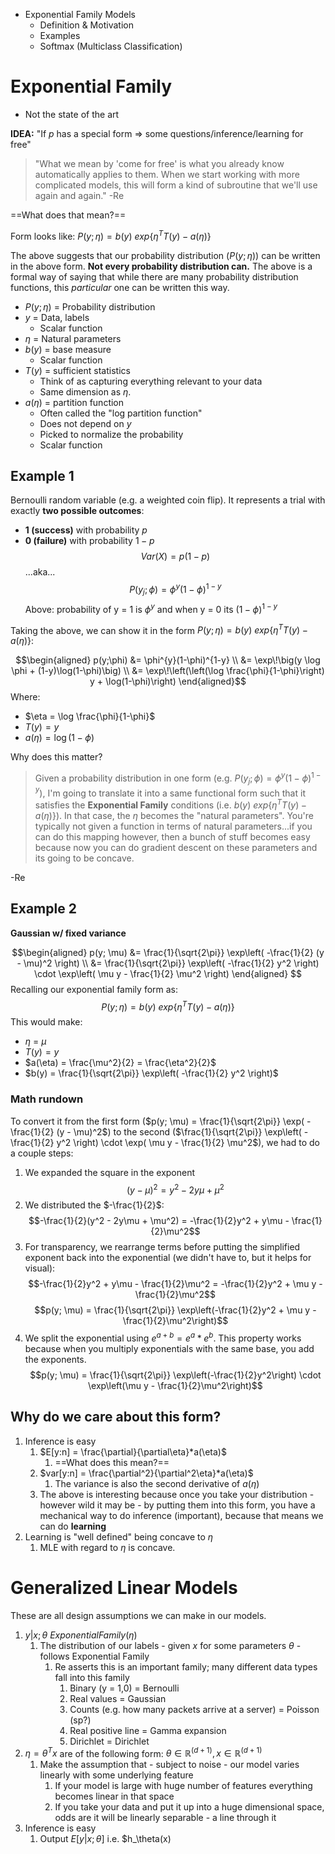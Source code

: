 * Exponential Family Models
	* Definition & Motivation
	* Examples
	* Softmax (Multiclass Classification)


# Exponential Family

* Not the state of the art

**IDEA:** "If $p$ has a special form => some questions/inference/learning for free"

> "What we mean by 'come for free' is what you already know automatically applies to them. When we start working with more complicated models, this will form a kind of subroutine that we'll use again and again." -Re

==What does that mean?==

Form looks like:    $P{(y;\eta)} = b(y)\ exp\{\eta^T T(y) - a(\eta)\}$

The above suggests that our probability distribution ($P(y;\eta)$) can be written in the above form. **Not every probability distribution can.** The above is a formal way of saying that while there are many probability distribution functions, this *particular* one can be written this way.

* $P(y;\eta)$ = Probability distribution 
* $y$ = Data, labels
	* Scalar function
* $\eta$ = Natural parameters
* $b(y)$ = base measure
	* Scalar function
* $T(y)$ = sufficient statistics
	* Think of as capturing everything relevant to your data
	* Same dimension as $\eta$.
* $a(\eta)$ = partition function
	* Often called the "log partition function"
	* Does not depend on $y$
	* Picked to normalize the probability
	* Scalar function
## Example 1

Bernoulli random variable (e.g. a weighted coin flip). It represents a trial with exactly **two possible outcomes**:

- **1 (success)** with probability $p$
- **0 (failure)** with probability $1−p$
$$Var(X) = p(1-p)$$
...aka...
$$P(y_j ; \phi) = \phi^{y}(1 - \phi)^{1 - y}$$
Above: probability of y = 1 is $\phi^y$ and when y = 0 its $(1 - \phi)^{1 - y}$

Taking the above, we can show it in the form $P{(y;\eta)} = b(y)\ exp\{\eta^T T(y) - a(\eta)\}$:

$$\begin{aligned}
p(y;\phi) &= \phi^{y}(1-\phi)^{1-y} \\
&= \exp\!\big(y \log \phi + (1-y)\log(1-\phi)\big) \\
&= \exp\!\left(\left(\log \frac{\phi}{1-\phi}\right) y + \log(1-\phi)\right)
\end{aligned}$$
Where:
* $\eta = \log \frac{\phi}{1-\phi}$ 
* $T(y) = y$
* $a(\eta) = \log(1-\phi)$

Why does this matter?

> Given a probability distribution in one form (e.g. $P(y_j ; \phi) = \phi^{y}(1 - \phi)^{1 - y}$), I'm going to translate it into a same functional form such that it satisfies the **Exponential Family** conditions (i.e. $b(y)\ exp\{\eta^T T(y) - a(\eta)\}$). In that case, the $\eta$ becomes the "natural parameters". You're typically not given a function in terms of natural parameters...if you can do this mapping however, then a bunch of stuff becomes easy because now you can do gradient descent on these parameters and its going to be concave.

-Re

## Example 2

**Gaussian w/ fixed variance**

$$\begin{aligned}
p(y; \mu) &= \frac{1}{\sqrt{2\pi}} \exp\left( -\frac{1}{2} (y - \mu)^2 \right) \\
&= \frac{1}{\sqrt{2\pi}} \exp\left( -\frac{1}{2} y^2 \right) \cdot \exp\left( \mu y - \frac{1}{2} \mu^2 \right)
\end{aligned}
$$
Recalling our exponential family form as:
$$P{(y;\eta)} = b(y)\ exp\{\eta^T T(y) - a(\eta)\}$$
This would make:
* $\eta$ = $\mu$
* $T(y) = y$
* $a(\eta) = \frac{\mu^2}{2} = \frac{\eta^2}{2}$
* $b(y) = \frac{1}{\sqrt{2\pi}} \exp\left( -\frac{1}{2} y^2 \right)$

### Math rundown
To convert it from the first form ($p(y; \mu) = \frac{1}{\sqrt{2\pi}} \exp( -\frac{1}{2} (y - \mu)^2$) to the second ($\frac{1}{\sqrt{2\pi}} \exp\left( -\frac{1}{2} y^2 \right) \cdot \exp( \mu y - \frac{1}{2} \mu^2$), we had to do a couple steps:

1. We expanded the square in the exponent
$$(y - \mu)^2 = y^2 - 2y\mu + \mu^2$$
2. We distributed the $-\frac{1}{2}$:
$$-\frac{1}{2}(y^2 - 2y\mu + \mu^2) = -\frac{1}{2}y^2 + y\mu - \frac{1}{2}\mu^2$$
3. For transparency, we rearrange terms before putting the simplified exponent back into the exponential (we didn't have to, but it helps for visual):
$$-\frac{1}{2}y^2 + y\mu - \frac{1}{2}\mu^2 = -\frac{1}{2}y^2 + \mu y - \frac{1}{2}\mu^2$$
$$p(y; \mu) = \frac{1}{\sqrt{2\pi}} \exp\left(-\frac{1}{2}y^2 + \mu y - \frac{1}{2}\mu^2\right)$$
4. We split the exponential using $e^{a+b} = e^a * e^b$. This property works because when you multiply exponentials with the same base, you add the exponents.
$$p(y; \mu) = \frac{1}{\sqrt{2\pi}} \exp\left(-\frac{1}{2}y^2\right) \cdot \exp\left(\mu y - \frac{1}{2}\mu^2\right)$$
## Why do we care about this form?

1. Inference is easy
	1. $E[y:n] = \frac{\partial}{\partial\eta}*a(\eta)$
		1. ==What does this mean?==
	2. $var[y:n] = \frac{\partial^2}{\partial^2\eta}*a(\eta)$
		1. The variance is also the second derivative of $a(\eta)$
	3. The above is interesting because once you take your distribution - however wild it may be - by putting them into this form, you have a mechanical way to do inference (important), because that means we can do **learning**
2. Learning is "well defined" being concave to $\eta$
	1. MLE with regard to $\eta$ is concave.
# Generalized Linear Models

These are all design assumptions we can make in our models.

1. $y | x; \theta ~ Exponential Family (\eta)$
	1. The distribution of our labels - given $x$ for some parameters $\theta$ - follows Exponential Family
		1. Re asserts this is an important family; many different data types fall into this family
			1. Binary (y = 1,0) = Bernoulli
			2. Real values = Gaussian
			3. Counts (e.g. how many packets arrive at a server) = Poisson (sp?)
			4. Real positive line = Gamma expansion
			5. Dirichlet = Dirichlet
2. $\eta = \theta^Tx$ are of the following form: $\theta \in \mathbb{R}^{(d+1)}, x \in \mathbb{R}^{(d+1)}$
	1. Make the assumption that - subject to noise - our model varies linearly with some underlying feature
		1. If your model is large with huge number of features everything becomes linear in that space
		2. If you take your data and put it up into a huge dimensional space, odds are it will be linearly separable - a line through it
3. Inference is easy
	1. Output $E[y|x;\theta]$ i.e. $h_\theta(x)